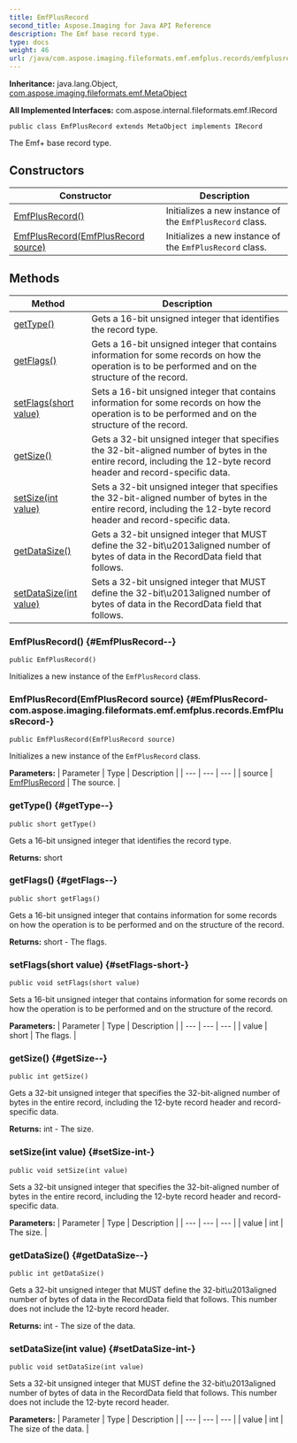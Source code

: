 ```yaml
---
title: EmfPlusRecord
second_title: Aspose.Imaging for Java API Reference
description: The Emf base record type.
type: docs
weight: 46
url: /java/com.aspose.imaging.fileformats.emf.emfplus.records/emfplusrecord/
---
```

**Inheritance:**
java.lang.Object, [com.aspose.imaging.fileformats.emf.MetaObject](../../com.aspose.imaging.fileformats.emf/metaobject)

**All Implemented Interfaces:**
com.aspose.internal.fileformats.emf.IRecord
```
public class EmfPlusRecord extends MetaObject implements IRecord
```

The Emf+ base record type.
## Constructors

| Constructor | Description |
| --- | --- |
| [EmfPlusRecord()](#EmfPlusRecord--) | Initializes a new instance of the `EmfPlusRecord` class. |
| [EmfPlusRecord(EmfPlusRecord source)](#EmfPlusRecord-com.aspose.imaging.fileformats.emf.emfplus.records.EmfPlusRecord-) | Initializes a new instance of the `EmfPlusRecord` class. |
## Methods

| Method | Description |
| --- | --- |
| [getType()](#getType--) | Gets a 16-bit unsigned integer that identifies the record type. |
| [getFlags()](#getFlags--) | Gets a 16-bit unsigned integer that contains information for some records on how the operation is to be performed and on the structure of the record. |
| [setFlags(short value)](#setFlags-short-) | Sets a 16-bit unsigned integer that contains information for some records on how the operation is to be performed and on the structure of the record. |
| [getSize()](#getSize--) | Gets a 32-bit unsigned integer that specifies the 32-bit-aligned number of bytes in the entire record, including the 12-byte record header and record-specific data. |
| [setSize(int value)](#setSize-int-) | Sets a 32-bit unsigned integer that specifies the 32-bit-aligned number of bytes in the entire record, including the 12-byte record header and record-specific data. |
| [getDataSize()](#getDataSize--) | Gets a 32-bit unsigned integer that MUST define the 32-bit\\u2013aligned number of bytes of data in the RecordData field that follows. |
| [setDataSize(int value)](#setDataSize-int-) | Sets a 32-bit unsigned integer that MUST define the 32-bit\\u2013aligned number of bytes of data in the RecordData field that follows. |
### EmfPlusRecord() {#EmfPlusRecord--}
```
public EmfPlusRecord()
```


Initializes a new instance of the `EmfPlusRecord` class.

### EmfPlusRecord(EmfPlusRecord source) {#EmfPlusRecord-com.aspose.imaging.fileformats.emf.emfplus.records.EmfPlusRecord-}
```
public EmfPlusRecord(EmfPlusRecord source)
```


Initializes a new instance of the `EmfPlusRecord` class.

**Parameters:**
| Parameter | Type | Description |
| --- | --- | --- |
| source | [EmfPlusRecord](../../com.aspose.imaging.fileformats.emf.emfplus.records/emfplusrecord) | The source. |

### getType() {#getType--}
```
public short getType()
```


Gets a 16-bit unsigned integer that identifies the record type.

**Returns:**
short
### getFlags() {#getFlags--}
```
public short getFlags()
```


Gets a 16-bit unsigned integer that contains information for some records on how the operation is to be performed and on the structure of the record.

**Returns:**
short - The flags.
### setFlags(short value) {#setFlags-short-}
```
public void setFlags(short value)
```


Sets a 16-bit unsigned integer that contains information for some records on how the operation is to be performed and on the structure of the record.

**Parameters:**
| Parameter | Type | Description |
| --- | --- | --- |
| value | short | The flags. |

### getSize() {#getSize--}
```
public int getSize()
```


Gets a 32-bit unsigned integer that specifies the 32-bit-aligned number of bytes in the entire record, including the 12-byte record header and record-specific data.

**Returns:**
int - The size.
### setSize(int value) {#setSize-int-}
```
public void setSize(int value)
```


Sets a 32-bit unsigned integer that specifies the 32-bit-aligned number of bytes in the entire record, including the 12-byte record header and record-specific data.

**Parameters:**
| Parameter | Type | Description |
| --- | --- | --- |
| value | int | The size. |

### getDataSize() {#getDataSize--}
```
public int getDataSize()
```


Gets a 32-bit unsigned integer that MUST define the 32-bit\\u2013aligned number of bytes of data in the RecordData field that follows. This number does not include the 12-byte record header.

**Returns:**
int - The size of the data.
### setDataSize(int value) {#setDataSize-int-}
```
public void setDataSize(int value)
```


Sets a 32-bit unsigned integer that MUST define the 32-bit\\u2013aligned number of bytes of data in the RecordData field that follows. This number does not include the 12-byte record header.

**Parameters:**
| Parameter | Type | Description |
| --- | --- | --- |
| value | int | The size of the data. |

